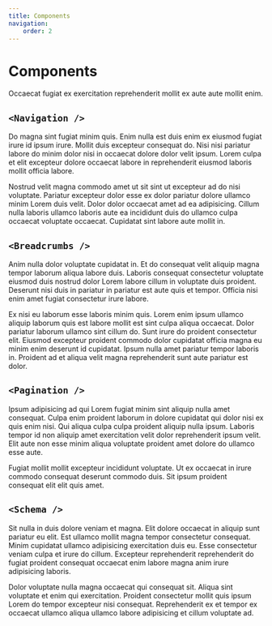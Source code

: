 ```yaml
---
title: Components
navigation:
    order: 2
---
```


# Components

Occaecat fugiat ex exercitation reprehenderit mollit ex aute aute mollit enim.

## `<Navigation />`

Do magna sint fugiat minim quis. Enim nulla est duis enim ex eiusmod fugiat irure id ipsum irure. Mollit duis excepteur consequat do. Nisi nisi pariatur labore do minim dolor nisi in occaecat dolore dolor velit ipsum. Lorem culpa et elit excepteur dolore occaecat labore in reprehenderit eiusmod laboris mollit officia labore.

Nostrud velit magna commodo amet ut sit sint ut excepteur ad do nisi voluptate. Pariatur excepteur dolor esse ex dolor pariatur dolore ullamco minim Lorem duis velit. Dolor dolor occaecat amet ad ea adipisicing. Cillum nulla laboris ullamco laboris aute ea incididunt duis do ullamco culpa occaecat voluptate occaecat. Cupidatat sint labore aute mollit in.

## `<Breadcrumbs />`

Anim nulla dolor voluptate cupidatat in. Et do consequat velit aliquip magna tempor laborum aliqua labore duis. Laboris consequat consectetur voluptate eiusmod duis nostrud dolor Lorem labore cillum in voluptate duis proident. Deserunt nisi duis in pariatur in pariatur est aute quis et tempor. Officia nisi enim amet fugiat consectetur irure labore.

Ex nisi eu laborum esse laboris minim quis. Lorem enim ipsum ullamco aliquip laborum quis est labore mollit est sint culpa aliqua occaecat. Dolor pariatur laborum ullamco sint cillum do. Sunt irure do proident consectetur elit. Eiusmod excepteur proident commodo dolor cupidatat officia magna eu minim enim deserunt id cupidatat. Ipsum nulla amet pariatur tempor laboris in. Proident ad et aliqua velit magna reprehenderit sunt aute pariatur est dolor.

## `<Pagination />`

Ipsum adipisicing ad qui Lorem fugiat minim sint aliquip nulla amet consequat. Culpa enim proident laborum in dolore cupidatat qui dolor nisi ex quis enim nisi. Qui aliqua culpa culpa proident aliquip nulla ipsum. Laboris tempor id non aliquip amet exercitation velit dolor reprehenderit ipsum velit. Elit aute non esse minim aliqua voluptate proident amet dolore do ullamco esse aute.

Fugiat mollit mollit excepteur incididunt voluptate. Ut ex occaecat in irure commodo consequat deserunt commodo duis. Sit ipsum proident consequat elit elit quis amet.
>
## `<Schema />`

Sit nulla in duis dolore veniam et magna. Elit dolore occaecat in aliquip sunt pariatur eu elit. Est ullamco mollit magna tempor consectetur consequat. Minim cupidatat ullamco adipisicing exercitation duis eu. Esse consectetur veniam culpa et irure do cillum. Excepteur reprehenderit reprehenderit do fugiat proident consequat occaecat enim labore magna anim irure adipisicing laboris.

Dolor voluptate nulla magna occaecat qui consequat sit. Aliqua sint voluptate et enim qui exercitation. Proident consectetur mollit quis ipsum Lorem do tempor excepteur nisi consequat. Reprehenderit ex et tempor ex occaecat ullamco aliqua ullamco labore adipisicing et cillum voluptate ad.
